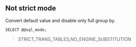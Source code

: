## Not strict mode

Convert default value and disable only full group by.

`SELECT @@sql_mode;`
> STRICT_TRANS_TABLES,NO_ENGINE_SUBSTITUTION